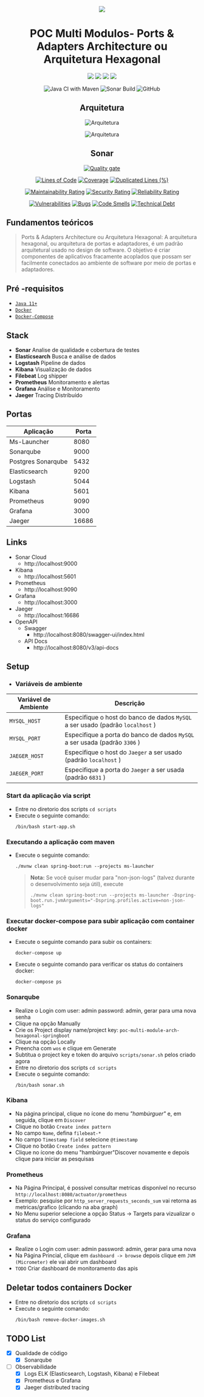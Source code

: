 <div align="center">

![](https://img.shields.io/badge/Status-Em%20Desenvolvimento-orange)
</div>

<div align="center">

# POC Multi Modulos- Ports & Adapters Architecture ou Arquitetura Hexagonal
![](https://img.shields.io/badge/Autor-Wesley%20Oliveira%20Santos-brightgreen)
![](https://img.shields.io/badge/Language-java-brightgreen)
![](https://img.shields.io/badge/Framework-springboot-brightgreen)
![](https://img.shields.io/badge/Arquitetura-Hexagonal-brightgreen)

![Java CI with Maven](https://github.com/wesleyosantos91/poc-multi-module-arch-hexagonal-springboot/workflows/Java%20CI%20with%20Maven/badge.svg?branch=main)
![Sonar Build](https://github.com/wesleyosantos91/poc-multi-module-arch-hexagonal-springboot/workflows/Sonar%20Build/badge.svg?branch=main)
![GitHub](https://img.shields.io/github/license/wesleyosantos91/poc-multi-module-arch-hexagonal-springboot)
</div> 

<div align="center">

## Arquitetura
![Arquitetura](images/diagrama_1.png "Arquitetura")

![Arquitetura](images/diagrama_2.jpeg "Arquitetura")
</div>

<div align="center">

## Sonar
[![Quality gate](https://sonarcloud.io/api/project_badges/quality_gate?project=wesleyosantos91_poc-multi-module-arch-hexagonal-springboot)](https://sonarcloud.io/dashboard?id=wesleyosantos91_poc-multi-module-arch-hexagonal-springboot)

[![Lines of Code](https://sonarcloud.io/api/project_badges/measure?project=wesleyosantos91_poc-multi-module-arch-hexagonal-springboot&metric=ncloc)](https://sonarcloud.io/dashboard?id=wesleyosantos91_poc-multi-module-arch-hexagonal-springboot)
[![Coverage](https://sonarcloud.io/api/project_badges/measure?project=wesleyosantos91_poc-multi-module-arch-hexagonal-springboot&metric=coverage)](https://sonarcloud.io/summary/new_code?id=wesleyosantos91_poc-multi-module-arch-hexagonal-springboot)
[![Duplicated Lines (%)](https://sonarcloud.io/api/project_badges/measure?project=wesleyosantos91_poc-multi-module-arch-hexagonal-springboot&metric=duplicated_lines_density)](https://sonarcloud.io/dashboard?id=wesleyosantos91_poc-multi-module-arch-hexagonal-springboot)

[![Maintainability Rating](https://sonarcloud.io/api/project_badges/measure?project=wesleyosantos91_poc-multi-module-arch-hexagonal-springboot&metric=sqale_rating)](https://sonarcloud.io/dashboard?id=wesleyosantos91_poc-multi-module-arch-hexagonal-springboot)
[![Security Rating](https://sonarcloud.io/api/project_badges/measure?project=wesleyosantos91_poc-multi-module-arch-hexagonal-springboot&metric=security_rating)](https://sonarcloud.io/dashboard?id=wesleyosantos91_poc-multi-module-arch-hexagonal-springboot)
[![Reliability Rating](https://sonarcloud.io/api/project_badges/measure?project=wesleyosantos91_poc-multi-module-arch-hexagonal-springboot&metric=reliability_rating)](https://sonarcloud.io/dashboard?id=wesleyosantos91_poc-multi-module-arch-hexagonal-springboot)

[![Vulnerabilities](https://sonarcloud.io/api/project_badges/measure?project=wesleyosantos91_poc-multi-module-arch-hexagonal-springboot&metric=vulnerabilities)](https://sonarcloud.io/dashboard?id=wesleyosantos91_poc-multi-module-arch-hexagonal-springboot)
[![Bugs](https://sonarcloud.io/api/project_badges/measure?project=wesleyosantos91_poc-multi-module-arch-hexagonal-springboot&metric=bugs)](https://sonarcloud.io/dashboard?id=wesleyosantos91_poc-multi-module-arch-hexagonal-springboot)
[![Code Smells](https://sonarcloud.io/api/project_badges/measure?project=wesleyosantos91_poc-multi-module-arch-hexagonal-springboot&metric=code_smells)](https://sonarcloud.io/dashboard?id=wesleyosantos91_poc-multi-module-arch-hexagonal-springboot)
[![Technical Debt](https://sonarcloud.io/api/project_badges/measure?project=wesleyosantos91_poc-multi-module-arch-hexagonal-springboot&metric=sqale_index)](https://sonarcloud.io/dashboard?id=wesleyosantos91_poc-multi-module-arch-hexagonal-springboot)

</div>

## Fundamentos teóricos

> Ports & Adapters Architecture ou Arquitetura Hexagonal: A arquitetura hexagonal, ou arquitetura de portas e adaptadores, é um padrão arquitetural usado no design de software. O objetivo é criar componentes de aplicativos fracamente acoplados que possam ser facilmente conectados ao ambiente de software por meio de portas e adaptadores.

##  Pré -requisitos

- [ `Java 11+` ](https://www.oracle.com/java/technologies/downloads/#java11)
- [ `Docker` ](https://www.docker.com/)
- [ `Docker-Compose` ](https://docs.docker.com/compose/install/)

## Stack
- **Sonar** Analise de qualidade e cobertura de testes
- **Elasticsearch** Busca e análise de dados
- **Logstash** Pipeline de dados
- **Kibana** Visualização de dados
- **Filebeat** Log shipper
- **Prometheus** Monitoramento e alertas
- **Grafana** Análise e Monitoramento
- **Jaeger** Tracing Distribuído

## Portas
| Aplicação          | Porta  |
|--------------------|--------|
| Ms-Launcher        | 8080   |
| Sonarqube          | 9000   |
| Postgres Sonarqube | 5432   |
| Elasticsearch      | 9200   |
| Logstash           | 5044   |
| Kibana             | 5601   |
| Prometheus         | 9090   |
| Grafana            | 3000   |
| Jaeger             | 16686  |


## Links

- Sonar Cloud
  - http://localhost:9000
- Kibana 
  - http://localhost:5601
- Prometheus
  - http://localhost:9090
- Grafana
  - http://localhost:3000
- Jaeger
  - http://localhost:16686
- OpenAPI 
  - Swagger
    - http://localhost:8080/swagger-ui/index.html
  - API Docs
    - http://localhost:8080/v3/api-docs
## Setup

- ### Variáveis de ambiente

| Variável de Ambiente  | Descrição                                                                      |
|-----------------------|--------------------------------------------------------------------------------|
| `MYSQL_HOST`          | Especifique o host do banco de dados `MySQL` a ser usado (padrão `localhost` ) |
| `MYSQL_PORT`          | Especifique a porta do banco de dados `MySQL` a ser usada (padrão `3306` )     |
| `JAEGER_HOST`         | Especifique o host do `Jaeger` a ser usado (padrão `localhost` )               |
| `JAEGER_PORT`         | Especifique a porta do `Jaeger` a ser usada (padrão `6831` )                   |

### Start da aplicação via script
- Entre no diretorio dos scripts `cd scripts`
- Execute o seguinte comando: 
  ```
  /bin/bash start-app.sh
  ```

### Executando a aplicação com maven
- Execute o seguinte comando:
  ```
  ./mvnw clean spring-boot:run --projects ms-launcher
  ```
  > **Nota:** Se você quiser mudar para "non-json-logs" (talvez durante o desenvolvimento seja útil), execute
  > ```
  > ./mvnw clean spring-boot:run --projects ms-launcher -Dspring-boot.run.jvmArguments="-Dspring.profiles.active=non-json-logs"
  > ```

### Executar docker-compose para subir aplicação com container docker
- Execute o seguinte comando para subir os containers: 
  ```
  docker-compose up
  ```
- Execute o seguinte comando para verificar os status do containers docker:
  ```
  docker-compose ps
  ```
  
### Sonarqube

- Realize o Login com user: admin password: admin, gerar para uma nova senha
- Clique na opção Manually
- Crie os Project display name/project key: `poc-multi-module-arch-hexagonal-springboot`
- Clique na opção Locally
- Preencha com `wos` e clique em Generate
- Subtitua o project key e token do arquivo `scripts/sonar.sh` pelos criado agora
- Entre no diretorio dos scripts `cd scripts`
- Execute o seguinte comando: 
  ```
  /bin/bash sonar.sh
  ```

### Kibana

- Na página principal, clique no ícone do menu *"hambúrguer"* e, em seguida, clique em `Discover`
- Clique no botão `Create index pattern`
- No campo `Name`, defina `filebeat-*`
- No campo `Timestamp field` selecione `@timestamp`
- Clique no botão `Create index pattern`
- Clique no ícone do menu "hambúrguer"Discover novamente e depois clique para iniciar as pesquisas

### Prometheus
- Na Página Principal, é possivel consultar metricas disponível no recurso `http://localhost:8080/actuator/prometheus`
- Exemplo: pesquise por `http_server_requests_seconds_sum` vai retorna as metricas/grafico (clicando na aba graph)
- No Menu superior selecione a opção Status -> Targets para vizualizar o status do serviço configurado

### Grafana
- Realize o Login com user: admin password: admin, gerar para uma nova
- Na Página Princial, clique em `dashboard -> browse` depois clique em `JVM (Micrometer)` ele vai abrir um dashboard
- `TODO` Criar dashboard de monitoramento das apis

## Deletar todos containers Docker

- Entre no diretorio dos scripts `cd scripts`
- Execute o seguinte comando:
  ```
  /bin/bash remove-docker-images.sh
  ```

## TODO List

- [x] Qualidade de código
  - [x] Sonarqube
- [ ] Observabilidade
  - [x] Logs ELK (Elasticsearch, Logstash, Kibana) e Filebeat
  - [x] Prometheus e Grafana
  - [x] Jaeger distributed tracing
